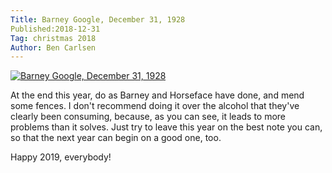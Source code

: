 ```yaml
---
Title: Barney Google, December 31, 1928
Published:2018-12-31
Tag: christmas 2018
Author: Ben Carlsen
---
```


[![Barney Google, December 31, 1928](http://blog.arkholt.com/media/decstrips2018/31-bg281231_ts.jpg)](http://blog.arkholt.com/media/decstrips2018/31-bg281231_ts.jpg)

At the end this year, do as Barney and Horseface have done, and mend some fences. I don't recommend doing it over the alcohol that they've clearly been consuming, because, as you can see, it leads to more problems than it solves. Just try to leave this year on the best note you can, so that the next year can begin on a good one, too.

Happy 2019, everybody!
